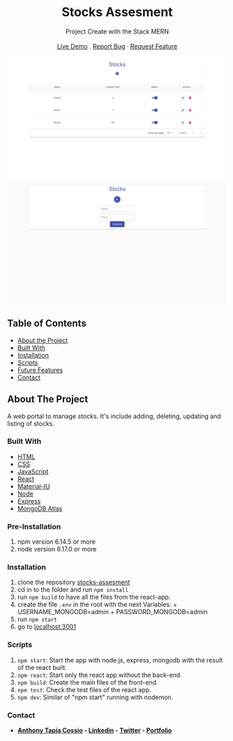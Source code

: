 <p align="center">
  <h1 align="center">Stocks Assesment</h1>

  <p align="center">
    Project Create with the Stack MERN
    <br>
    <br>
    <a href="https://stocks-assesment-atc.herokuapp.com/" target="_blank">Live Demo</a>
    .
    <a href="https://github.com/AnthonyTC89/stocks-assesment/issues">Report Bug</a>
    ·
    <a href="https://github.com/AnthonyTC89/stocks-assesment/issues">Request Feature</a>
  </p>
</p>

![Screenshot](/screenshots/01.png)
![Screenshot](/screenshots/02.png)

<!-- TABLE OF CONTENTS -->
## Table of Contents

* [About the Project](#about-the-project)
* [Built With](#built-with)
* [Installation](#installation)
* [Scripts](#Scripts)
* [Future Features](#Future-Features)
* [Contact](#Contact)

<!-- ABOUT THE PROJECT -->
## About The Project

A web portal to manage stocks. It's include adding, deleting, updating and listing of stocks.

### Built With
* [HTML](https://www.w3.org/html/)
* [CSS](https://www.w3.org/Style/CSS/)
* [JavaScript](https://www.javascript.com/)
* [React](https://reactjs.org/)
* [Material-IU](https://material-ui.com/)
* [Node](https://nodejs.org/)
* [Express](https://expressjs.com/)
* [MongoDB Atlas](https://www.mongodb.com/cloud/atlas)

### Pre-Installation
  1. npm version 6.14.5 or more
  2. node version 8.17.0 or more

### Installation
  1. clone the repository [stocks-assesment](https://github.com/AnthonyTC89/stocks-assesment)
  2. cd in to the folder and run `npm install`
  3. run `npm build` to have all the files from the react-app.
  4. create the file `.env` in the root with the next Variables:
    + USERNAME_MONGODB=admin
    + PASSWORD_MONGODB=admin
  3. run `npm start`
  7. go to [localhost:3001](http://localhost:3001)

### Scripts

  1. `npm start`: Start the app with node.js, express, mongodb with the result of the react built.
  2. `npm react`: Start only the react app without the back-end.
  3. `npm build`: Create the main files of the front-end.
  4. `npm test`: Check the test files of the react app.
  5. `npm dev`: Similar of "npm start" running with nodemon.

### Contact

* **[Anthony Tapia Cossio](https://github.com/AnthonyTC89) - [Linkedin](linkedin.com/in/anthony-tapia-cossio) - [Twitter](https://twitter.com/ptonypTC) - [Portfolio](https://portfolio-anthony.herokuapp.com/)**
